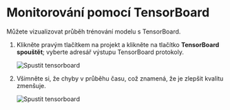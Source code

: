 ---
---
# <a name="monitor-with-tensorboard"></a>Monitorování pomocí TensorBoard

Můžete vizualizovat průběh trénování modelu s TensorBoard.

1. Klikněte pravým tlačítkem na projekt a klikněte na tlačítko **TensorBoard spouštět**; vyberte adresář výstupu TensorBoard protokoly.

    ![Spustit tensorboard](media/monitor-tensorboard/run-tensorboard.png)

2. Všimněte si, že chyby v průběhu času, což znamená, že je zlepšit kvalitu zmenšuje.

    ![Spustit tensorboard](media/monitor-tensorboard/tensorboard.png)